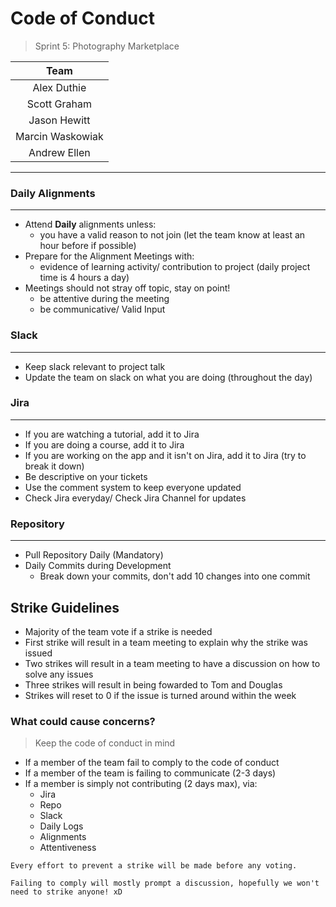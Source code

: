 # Code of Conduct

> Sprint 5: Photography Marketplace

|Team|
|:--:|
|Alex Duthie|
|Scott Graham|
|Jason Hewitt|
|Marcin Waskowiak|
|Andrew Ellen|

---

### Daily Alignments
---

* Attend **Daily** alignments unless:
    * you have a valid reason to not join (let the team know at least an hour before if possible)
* Prepare for the Alignment Meetings with:
    * evidence of learning activity/ contribution to project (daily project time is 4 hours a day)
* Meetings should not stray off topic, stay on point!
    * be attentive during the meeting
    * be communicative/ Valid Input

### Slack
---

* Keep slack relevant to project talk
* Update the team on slack on what you are doing (throughout the day)

### Jira
---

* If you are watching a tutorial, add it to Jira
* If you are doing a course, add it to Jira
* If you are working on the app and it isn't on Jira, add it to Jira (try to break it down)
* Be descriptive on your tickets
* Use the comment system to keep everyone updated
* Check Jira everyday/ Check Jira Channel for updates

### Repository
---

* Pull Repository Daily (Mandatory)
* Daily Commits during Development
    * Break down your commits, don't add 10 changes into one commit

## Strike Guidelines

* Majority of the team vote if a strike is needed
* First strike will result in a team meeting to explain why the strike was issued
* Two strikes will result in a team meeting to have a discussion on how to solve any issues
* Three strikes will result in being fowarded to Tom and Douglas
* Strikes will reset to 0 if the issue is turned around within the week

### What could cause concerns?

> Keep the code of conduct in mind

* If a member of the team fail to comply to the code of conduct
* If a member of the team is failing to communicate (2-3 days)
* If a member is simply not contributing (2 days max), via:
    * Jira
    * Repo
    * Slack
    * Daily Logs
    * Alignments
    * Attentiveness
    
```
Every effort to prevent a strike will be made before any voting.

Failing to comply will mostly prompt a discussion, hopefully we won't need to strike anyone! xD
```